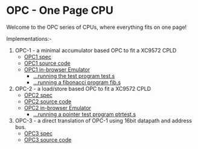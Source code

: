 OPC - One Page CPU
==================

Welcome to the OPC series of CPUs, where everything fits on one page!

Implementations:-

  1.  OPC-1 - a minimal accumulator based OPC to fit a XC9572 CPLD
      *   [OPC1 spec](/opc/opc1spec.html)
      *   [OPC1 source code](https://github.com/revaldinho/opc/tree/master/opc1)
      *   [OPC1 in-browser Emulator](/opc/opc1jsemu.html?d=88eda800f800)
          *    [...running the test program test.s](/opc/opc1jsemu.html?d=8800c0021002c003888080ff88f09801d114d90e8033d91a9801e11ef800c000f000c0018801f00088ff9800c930d92a0801f0000800e800)
          *    [...running a fibonacci program fib.s](/opc/opc1jsemu.html?d=8812c0118809c0088800c000c001c0038801c002401180ff08119801c0118800401180ff08119801c01188e9c007e13e80ff08079801c007d13cd92ef8004008f000c00680ff08089801c0080806400880ff08089801c00880ff08001802c00408011803c0050804401180ff08119801c0110805401180ff08119801c0110802c0000803c0010804c0020805c0038801f00008089ffec0084808c0068801f00008089ffec0080806f0004808e800)
  2.  OPC-2 - a load/store based OPC to fit a XC9572 CPLD
      *   [OPC2 spec](/opc/opc2spec.html)
      *   [OPC2 source code](https://github.com/revaldinho/opc/tree/master/opc2)
      *   [OPC2 in-browser Emulator](/opc/opc2jsemu.html?d=80003080ff2080103080110010600080183080017000f0007000)
          *    [...running a pointer test program ptrtest.s](/opc/opc2jsemu.html?d=802030601080f030a010c01030802130601080f130a010c010f000)
  3.  OPC-3 - a direct translation of OPC-1 using 16bit datapath and address bus.
      *   [OPC3 spec](/opc/opc3spec.html)
      *   [OPC3 source code](https://github.com/revaldinho/opc/tree/master/opc3)
